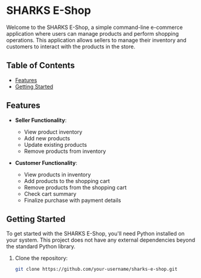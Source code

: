 # SHARKS E-Shop

Welcome to the SHARKS E-Shop, a simple command-line e-commerce application where users can manage products and perform shopping operations. This application allows sellers to manage their inventory and customers to interact with the products in the store.

## Table of Contents

- [Features](#features)
- [Getting Started](#getting-started)

## Features

- **Seller Functionality**:
  - View product inventory
  - Add new products
  - Update existing products
  - Remove products from inventory

- **Customer Functionality**:
  - View products in inventory
  - Add products to the shopping cart
  - Remove products from the shopping cart
  - Check cart summary
  - Finalize purchase with payment details

## Getting Started

To get started with the SHARKS E-Shop, you'll need Python installed on your system. This project does not have any external dependencies beyond the standard Python library.

1. Clone the repository:

   ```bash
   git clone https://github.com/your-username/sharks-e-shop.git

   
